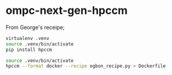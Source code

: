 # ompc-next-gen-hpccm

From George's receipe;

```sh
virtualenv .venv
source .venv/bin/activate
pip install hpccm
```

```sh
source .venv/bin/activate
hpccm --format docker --recipe ogbon_recipe.py > Dockerfile
```
